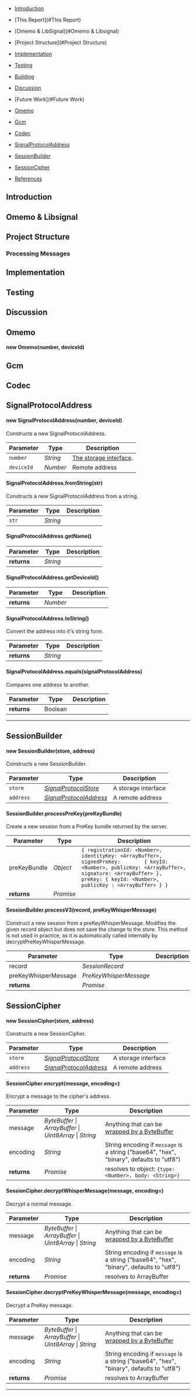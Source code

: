 * [Introduction](#Introduction)
* [This Report](#This Report)
* [Omemo & LibSignal](#Omemo & Libsignal)
* [Project Structure](#Project Structure)
* [Implementation](#Implementation)
* [Testing](#Testing)
* [Building](#Building)
* [Discussion](#Discussion)
* [Future Work](#Future Work)

* [Omemo](#Omemo)
* [Gcm](#Gcm)
* [Codec](#Codec)
* [SignalProtocolAddress](#SignalProtocolAddress)
* [SessionBuilder](#SessionBuilder)
* [SessionCipher](#SessionCipher)
* [References](#References)



## Introduction

## Omemo & Libsignal 

## Project Structure 
### Processing Messages

## Implementation

## Testing

## Discussion 

## Omemo

#### new Omemo(number, deviceId)

## Gcm
## Codec

## SignalProtocolAddress


#### new SignalProtocolAddress(number, deviceId)

Constructs a new SignalProtocolAddress.

| Parameter       | Type            | Description
|-----------------|-----------------|---------------
| `number`          | *String*        | [The storage interface](#SignalProtocolStore). 
| `deviceId`        | *Number*        | Remote address

#### SignalProtocolAddress.fromString(str)

Constructs a new SignalProtocolAddress from a string.

| Parameter       | Type            | Description
|-----------------|-----------------|---------------
| `str`           | *String*        | 

#### SignalProtocolAddress.getName()

| Parameter       | Type            | Description
|-----------------|-----------------|---------------
| **returns**     | *String*        |

#### SignalProtocolAddress.getDeviceId()

| Parameter       | Type            | Description
|-----------------|-----------------|---------------
| **returns**     | *Number*        |

#### SignalProtocolAddress.toString()

Convert the address into it's string form.

| Parameter       | Type            | Description
|-----------------|-----------------|---------------
| **returns**     | *String*        |

#### SignalProtocolAddress.equals(signalProtocolAddress)

Compares one address to another.

| Parameter       | Type            | Description
|-----------------|-----------------|---------------
| **returns**     | Boolean         |

---

## SessionBuilder

#### new SessionBuilder(store, address)

Constructs a new SessionBuilder.

| Parameter       | Type                  | Description
|-----------------|-----------------------|---------------
| `store`         | [*SignalProtocolStore*](#SignalProtocolStore) | A storage interface
| `address`       | [*SignalProtocolAddress*](#SignalProtocolAddress) | A remote address

#### SessionBuilder.processPreKey(preKeyBundle)

Create a new session from a PreKey bundle returned by the server.

| Parameter       | Type            | Description
|-----------------|-----------------|---------------
| preKeyBundle    | *Object*        | `{ registrationId: <Number>, identityKey: <ArrayBuffer>, signedPreKey:        { keyId: <Number>, publicKey: <ArrayBuffer>, signature: <ArrayBuffer> },    preKey: { keyId: <Number>,        publicKey : <ArrayBuffer> } }`
| **returns**     | *Promise*       |

#### SessionBuilder.processV3(record, preKeyWhisperMessage)

Construct a new session from a preKeyWhisperMessage. Modifies the given record object but does not save the change to the store. This method is not used in practice, as it is automatically called internally by decryptPreKeyWhisperMessage.

| Parameter            | Type                 | Description
|----------------------|----------------------|-----------------
| record               | *SessionRecord*      |
| preKeyWhisperMessage | *PreKeyWhisperMessage* |
| **returns**         | *Promise*              |

## SessionCipher

#### new SessionCipher(store, address)

Constructs a new SessionCipher.

| Parameter       | Type            | Description
|-----------------|-----------------|---------------
| `store`         | [*SignalProtocolStore*](#SignalProtocolStore) | A storage interface
| `address`       | [*SignalProtocolAddress*](#SignalProtocolAddress) | A remote address

#### SessionCipher.encrypt(message, encoding=)

Encrypt a message to the cipher's address.

| Parameter       | Type            | Description
|-----------------|-----------------|-----------------
| message         |  *ByteBuffer* &#124; *ArrayBuffer* &#124; *Uint8Array* &#124; *String* | Anything that can be [wrapped by a ByteBuffer](https://github.com/dcodeIO/bytebuffer.js/wiki/API#bytebufferwrapbuffer-encoding-littleendian-noassert)
| encoding        | *String*        | String encoding if `message` is a string ("base64", "hex", "binary", defaults to "utf8") 
| **returns**     | *Promise*         | resolves to object: `{type: <Number>, body: <String>}`

#### SessionCipher.decryptWhisperMessage(message, encoding=)

Decrypt a normal message.

| Parameter       | Type            | Description
|-----------------|-----------------|-----------------
| message         |  *ByteBuffer* &#124; *ArrayBuffer* &#124; *Uint8Array* &#124; *String* | Anything that can be [wrapped by a ByteBuffer](https://github.com/dcodeIO/bytebuffer.js/wiki/API#bytebufferwrapbuffer-encoding-littleendian-noassert)
| encoding        | *String*        | String encoding if `message` is a string ("base64", "hex", "binary", defaults to "utf8") 
| **returns**    | *Promise*         | resolves to ArrayBuffer

#### SessionCipher.decryptPreKeyWhisperMessage(message, encoding=)

Decrypt a PreKey message.

| Parameter       | Type            | Description
|-----------------|-----------------|-----------------
| message         |  *ByteBuffer* &#124; *ArrayBuffer* &#124; *Uint8Array* &#124; *String* | Anything that can be [wrapped by a ByteBuffer](https://github.com/dcodeIO/bytebuffer.js/wiki/API#bytebufferwrapbuffer-encoding-littleendian-noassert)
| encoding        | *String*        | String encoding if `message` is a string ("base64", "hex", "binary", defaults to "utf8") 
| **returns**    | *Promise*         | resolves to ArrayBuffer

---
